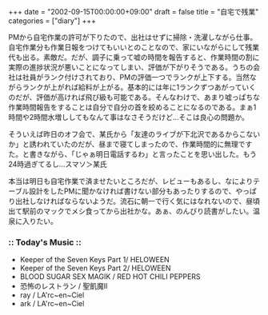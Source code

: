 +++
date = "2002-09-15T00:00:00+09:00"
draft = false
title = "自宅で残業"
categories = ["diary"]
+++

PMから自宅作業の許可が下りたので、出社はせずに掃除・洗濯しながら仕事。自宅作業分も作業日報をつけてもいいとのことなので、家にいながらにして残業代も出る。素敵だ。だが、調子に乗って嘘の時間を報告すると、作業時間の割に実際の進捗状況が悪いことになってしまい、評価が下がりそうである。うちの会社は社員がランク付けされており、PMの評価一つでランクが上下する。当然ながらランクが上がれば給料が上がる。基本的には年に1ランクずつあがっていくのだが、評価が高ければ飛び級も可能である。そんなわけで、あまり嘘っぱちな作業時間報告をすることは自分で自分の首を絞めることになるのである。まぁ1時間や2時間水増ししてもなんて事はなさそうだけど...そこは良心の問題か。

そういえば昨日のオフ会で、某氏から「友達のライブが下北沢であるからこないか」と誘われていたのだが、昼まで寝てしまったので、作業時間的に無理ですた。と書きながら、「じゃぁ明日電話するわ」と言ったことを思い出した。もう24時過ぎてるし...スマソ＞某氏

本当は明日も自宅作業で済ませたいところだが、レビューもあるし、なによりテーブル設計をしたPMに聞かなければ書けない部分もあったりするので、やっぱり出社しなければならないようだ。流石に朝一で行く気にはなれないので、昼頃出て駅前のマックでメシ食ってから出社かな。あぁ、のんびり読書がしたい。温泉に入りたい。

<h3>:: Today's Music ::</h3>
<ul>
<li>Keeper of the Seven Keys Part 1/ HELOWEEN</li>
<li>Keeper of the Seven Keys Part 2/ HELOWEEN</li>
<li>BLOOD SUGAR SEX MAGIK / RED HOT CHILI PEPPERS</li>
<li>恐怖のレストラン / 聖飢魔II</li>
<li>ray / LA'rc~en~Ciel</li>
<li>ark / LA'rc~en~Ciel</li>
</ul>
